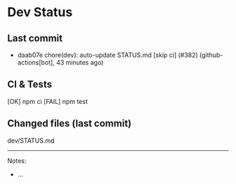 # Dev Status

## Last commit
- daab07e chore(dev): auto-update STATUS.md [skip ci] (#382) (github-actions[bot], 43 minutes ago)
## CI & Tests
[OK] npm ci
[FAIL] npm test

## Changed files (last commit)
dev/STATUS.md

---
Notes:
- ...

